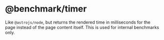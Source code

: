# @benchmark/timer

Like `@astrojs/node`, but returns the rendered time in milliseconds for the page instead of the page content itself. This is used for internal benchmarks only.
